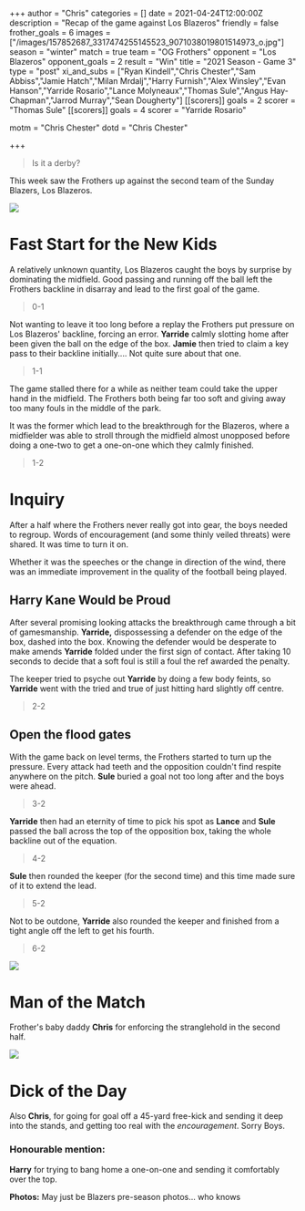+++
author = "Chris"
categories = []
date = 2021-04-24T12:00:00Z
description = "Recap of the game against Los Blazeros"
friendly = false
frother_goals = 6
images = ["/images/157852687_3317474255145523_9071038019801514973_o.jpg"]
season = "winter"
match = true
team = "OG Frothers"
opponent = "Los Blazeros"
opponent_goals = 2
result = "Win"
title = "2021 Season - Game 3"
type = "post"
xi_and_subs = ["Ryan Kindell","Chris Chester","Sam Abbiss","Jamie Hatch","Milan Mrdalj","Harry Furnish","Alex Winsley","Evan Hanson","Yarride Rosario","Lance Molyneaux","Thomas Sule","Angus Hay-Chapman","Jarrod Murray","Sean Dougherty"]
[[scorers]]
goals = 2
scorer = "Thomas Sule"
[[scorers]]
goals = 4
scorer = "Yarride Rosario"

motm = "Chris Chester"
dotd = "Chris Chester"

+++
> Is it a derby?

This week saw the Frothers up against the second team of the Sunday Blazers, Los Blazeros.

![](/images/157596887_3317474021812213_3557954619497648148_o.jpg)

# Fast Start for the New Kids

A relatively unknown quantity, Los Blazeros caught the boys by surprise by dominating the midfield. Good passing and running off the ball left the Frothers backline in disarray and lead to the first goal of the game.

> 0-1

Not wanting to leave it too long before a replay the Frothers put pressure on Los Blazeros' backline, forcing an error. **Yarride** calmly slotting home after been given the ball on the edge of the box. **Jamie** then tried to claim a key pass to their backline initially.... Not quite sure about that one.

> 1-1

The game stalled there for a while as neither team could take the upper hand in the midfield. The Frothers both being far too soft and giving away too many fouls in the middle of the park.

It was the former which lead to the breakthrough for the Blazeros, where a midfielder was able to stroll through the midfield almost unopposed before doing a one-two to get a one-on-one which they calmly finished.

> 1-2

# Inquiry

After a half where the Frothers never really got into gear, the boys needed to regroup. Words of encouragement (and some thinly veiled threats) were shared. It was time to turn it on.

Whether it was the speeches or the change in direction of the wind, there was an immediate improvement in the quality of the football being played.

## Harry Kane Would be Proud

After several promising looking attacks the breakthrough came through a bit of gamesmanship. **Yarride,** dispossessing a defender on the edge of the box, dashed into the box. Knowing the defender would be desperate to make amends **Yarride** folded under the first sign of contact. After taking 10 seconds to decide that a soft foul is still a foul the ref awarded the penalty.

The keeper tried to psyche out **Yarride** by doing a few body feints, so **Yarride** went with the tried and true of just hitting hard slightly off centre.

> 2-2

## Open the flood gates

With the game back on level terms, the Frothers started to turn up the pressure. Every attack had teeth and the opposition couldn't find respite anywhere on the pitch. **Sule** buried a goal not too long after and the boys were ahead.

> 3-2

**Yarride** then had an eternity of time to pick his spot as **Lance** and **Sule** passed the ball across the top of the opposition box, taking the whole backline out of the equation.

> 4-2

**Sule** then rounded the keeper (for the second time) and this time made sure of it to extend the lead.

> 5-2

Not to be outdone, **Yarride** also rounded the keeper and finished from a tight angle off the left to get his fourth.

> 6-2

![](/images/157454657_3317474178478864_2717487870476020600_o1.jpg)

# Man of the Match

Frother's baby daddy **Chris** for enforcing the stranglehold in the second half. 

![](/images/157615079_3317474125145536_5906745384257944067_o.jpg)

# Dick of the Day

Also **Chris**, for going for goal off a 45-yard free-kick and sending it deep into the stands, and getting too real with the _encouragement_. Sorry Boys.

### Honourable mention:

**Harry** for trying to bang home a one-on-one and sending it comfortably over the top.

**Photos:** May just be Blazers pre-season photos... who knows
